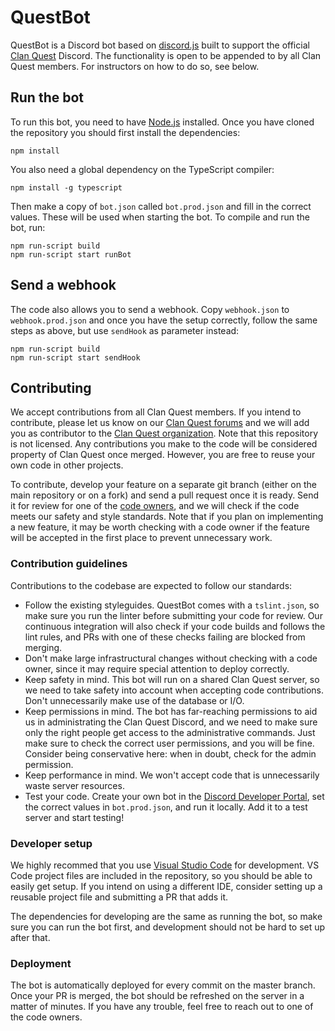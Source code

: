 # QuestBot

QuestBot is a Discord bot based on [discord.js](https://discord.js.org/) built to support the official [Clan Quest](https://clanquest.org/) Discord. The functionality is open to be appended to by all Clan Quest members. For instructors on how to do so, see below.

## Run the bot

To run this bot, you need to have [Node.js](https://nodejs.org/en/) installed. Once you have cloned the repository you should first install the dependencies:

```
npm install
```

You also need a global dependency on the TypeScript compiler:

```
npm install -g typescript
```

Then make a copy of `bot.json` called `bot.prod.json` and fill in the correct values. These will be used when starting the bot. To compile and run the bot, run:

```
npm run-script build
npm run-script start runBot
```

## Send a webhook

The code also allows you to send a webhook. Copy `webhook.json` to `webhook.prod.json` and once you have the setup correctly, follow the same steps as above, but use `sendHook` as parameter instead:

```
npm run-script build
npm run-script start sendHook
```

## Contributing

We accept contributions from all Clan Quest members. If you intend to contribute, please let us know on our [Clan Quest forums](https://clanquest.org/forums/) and we will add you as contributor to the [Clan Quest organization](https://github.com/clanquest). Note that this repository is not licensed. Any contributions you make to the code will be considered property of Clan Quest once merged. However, you are free to reuse your own code in other projects.

To contribute, develop your feature on a separate git branch (either on the main repository or on a fork) and send a pull request once it is ready. Send it for review for one of the [code owners](CODEOWNERS), and we will check if the code meets our safety and style standards. Note that if you plan on implementing a new feature, it may be worth checking with a code owner if the feature will be accepted in the first place to prevent unnecessary work.

### Contribution guidelines

Contributions to the codebase are expected to follow our standards:

* Follow the existing styleguides. QuestBot comes with a `tslint.json`, so make sure you run the linter before submitting your code for review. Our continuous integration will also check if your code builds and follows the lint rules, and PRs with one of these checks failing are blocked from merging.
* Don't make large infrastructural changes without checking with a code owner, since it may require special attention to deploy correctly.
* Keep safety in mind. This bot will run on a shared Clan Quest server, so we need to take safety into account when accepting code contributions. Don't unnecessarily make use of the database or I/O.
* Keep permissions in mind. The bot has far-reaching permissions to aid us in administrating the Clan Quest Discord, and we need to make sure only the right people get access to the administrative commands. Just make sure to check the correct user permissions, and you will be fine. Consider being conservative here: when in doubt, check for the admin permission.
* Keep performance in mind. We won't accept code that is unnecessarily waste server resources.
* Test your code. Create your own bot in the [Discord Developer Portal](https://discordapp.com/developers/applications/), set the correct values in `bot.prod.json`, and run it locally. Add it to a test server and start testing!

### Developer setup

We highly recommed that you use [Visual Studio Code](https://code.visualstudio.com/) for development. VS Code project files are included in the repository, so you should be able to easily get setup. If you intend on using a different IDE, consider setting up a reusable project file and submitting a PR that adds it.

The dependencies for developing are the same as running the bot, so make sure you can run the bot first, and development should not be hard to set up after that.

### Deployment

The bot is automatically deployed for every commit on the master branch. Once your PR is merged, the bot should be refreshed on the server in a matter of minutes. If you have any trouble, feel free to reach out to one of the code owners.
